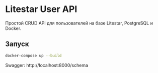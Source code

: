 
# Litestar User API

Простой CRUD API для пользователей на базе Litestar, PostgreSQL и Docker.

## Запуск

```bash
docker-compose up --build
```

Swagger: http://localhost:8000/schema
